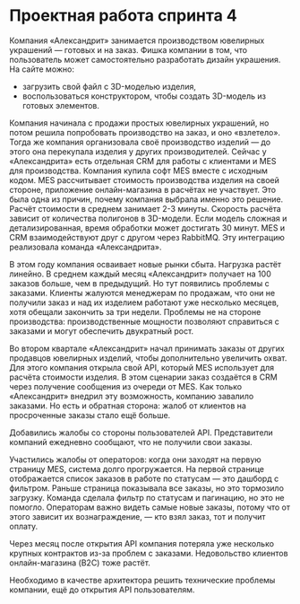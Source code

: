 # Проектная работа спринта 4

Компания «Александрит» занимается производством ювелирных украшений — готовых и на заказ. Фишка компании в том, что пользователь может самостоятельно разработать дизайн украшения. На сайте можно:
   + загрузить свой файл с 3D-моделью изделия,
   + воспользоваться конструктором, чтобы создать 3D-модель из готовых элементов.

Компания начинала с продажи простых ювелирных украшений, но потом решила попробовать производство на заказ, и оно «взлетело». Тогда же компания организовала своё производство изделий — до этого она перекупала изделия у других производителей. Сейчас у «Александрита» есть отдельная CRM для работы с клиентами и MES для производства. Компания купила софт MES вместе с исходным кодом. MES рассчитывает стоимость производства изделия на своей стороне, приложение онлайн-магазина в расчётах не участвует. Это была одна из причин, почему компания выбрала именно это решение. Расчёт стоимости в среднем занимает 2-3 минуты. Скорость расчёта зависит от количества полигонов в 3D-модели. Если модель сложная и детализированная, время обработки может достигать 30 минут. MES и CRM взаимодействуют друг с другом через RabbitMQ. Эту интеграцию реализовала команда «Александрита».

В этом году компания осваивает новые рынки сбыта. Нагрузка растёт линейно. В среднем каждый месяц «Александрит» получает на 100 заказов больше, чем в предыдущий. Но тут появились проблемы с заказами. Клиенты жалуются менеджерам по продажам, что они не получили заказ и над их изделием работают уже несколько месяцев, хотя обещали закончить за три недели. Проблемы не на стороне производства: производственные мощности позволяют справиться с заказами и могут обеспечить двукратный рост.

Во втором квартале «Александрит» начал принимать заказы от других продавцов ювелирных изделий, чтобы дополнительно увеличить охват. Для этого компания открыла свой API, который MES использует для расчёта стоимости изделия. В этом сценарии заказ создаётся в CRM через получение сообщения из очереди от MES. Как только «Александрит» внедрил эту возможность, компанию завалило заказами. Но есть и обратная сторона: жалоб от клиентов на просроченные заказы стало ещё больше.

Добавились жалобы со стороны пользователей API. Представители компаний ежедневно сообщают, что не получили свои заказы.

Участились жалобы от операторов: когда они заходят на первую страницу MES, система долго прогружается. На первой странице отображается список заказов в работе по статусам — это дашборд с фильтром. Раньше страница показывала все заказы, но это тормозило загрузку. Команда сделала фильтр по статусам и пагинацию, но это не помогло. Операторам важно видеть самые новые заказы, потому что от этого зависит их вознаграждение, — кто взял заказ, тот и получит оплату.

Через месяц после открытия API компания потеряла уже несколько крупных контрактов из-за проблем с заказами. Недовольство клиентов онлайн-магазина (B2C) тоже растёт. 

Необходимо в качестве архитектора решить технические проблемы компании, ещё до открытия API пользователям.

